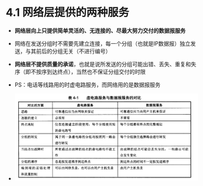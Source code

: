 # 4.1 网络层提供的两种服务

- **网络层向上只提供简单灵活的、无连接的、尽最大努力交付的数据报服务**
- 网络在发送分组时不需要先建立连接，每一个分组（也就是IP数据报）独立发送，与其前后的分组无关（不进行编号）

- **网络层不提供质量的承诺**，也就是说所发送的分组可能出错、丢失、重复和失序（即不按序到达终点），当然也不保证分组交付的时限



- PS：电话等线路用的时虚电路服务，而网络用的是数据报服务
- ![](image/虚电路服务与数据报服务的对比.png)
